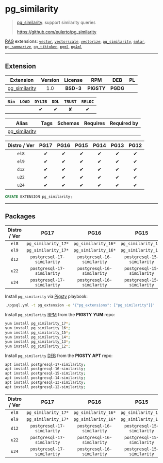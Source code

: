 # pg_similarity


> [pg_similarity](https://github.com/eulerto/pg_similarity): support similarity queries
>
> https://github.com/eulerto/pg_similarity





[RAG](/rag) extensions: [`vector`](/vector), [`vectorscale`](/vectorscale), [`vectorize`](/vectorize), [`pg_similarity`](/pg_similarity), [`smlar`](/smlar), [`pg_summarize`](/pg_summarize), [`pg_tiktoken`](/pg_tiktoken), [`pgml`](/pgml), [`pg4ml`](/pg4ml)


-------
## Extension


| Extension | Version | License | RPM | DEB | PL |
|-----------|:-------:|:-------:|:---:|:---:|:--:|
| [pg_similarity](https://github.com/eulerto/pg_similarity) | 1.0 | **<span class="tcblue">BSD-3</span>** | **<span class="tcwarn">PIGSTY</span>** | **<span class="tccyan">PGDG</span>** |  |



| `Bin` | `LOAD` | `DYLIB` | `DDL` | `TRUST` | `RELOC` |
|:-----:|:------:|:-------:|:-----:|:-------:|:-------:|
|  |  | <span class="tcblue">✔</span> | <span class="tcblue">✔</span> | <span class="tcwarn">✘</span> | <span class="tcblue">✔</span> |



| Alias | Tags | Schemas | Requires | Required by |
|-------|------|---------|----------|-------------|
| [pg_similarity](/pg_similarity) |  |  |  |  |



| Distro / Ver | PG17 | PG16 | PG15 | PG14 | PG13 | PG12 |
|:------------:|:----:|:----:|:----:|:----:|:----:|:----:|
| `el8` | <span class="tcblue">✔</span> | <span class="tcblue">✔</span> | <span class="tcblue">✔</span> | <span class="tcblue">✔</span> | <span class="tcblue">✔</span> | <span class="tcblue">✔</span> |
| `el9` | <span class="tcblue">✔</span> | <span class="tcblue">✔</span> | <span class="tcblue">✔</span> | <span class="tcblue">✔</span> | <span class="tcblue">✔</span> | <span class="tcblue">✔</span> |
| `d12` | <span class="tcblue">✔</span> | <span class="tcblue">✔</span> | <span class="tcblue">✔</span> | <span class="tcblue">✔</span> | <span class="tcblue">✔</span> | <span class="tcblue">✔</span> |
| `u22` | <span class="tcblue">✔</span> | <span class="tcblue">✔</span> | <span class="tcblue">✔</span> | <span class="tcblue">✔</span> | <span class="tcblue">✔</span> | <span class="tcblue">✔</span> |
| `u24` | <span class="tcblue">✔</span> | <span class="tcblue">✔</span> | <span class="tcblue">✔</span> | <span class="tcblue">✔</span> | <span class="tcblue">✔</span> | <span class="tcblue">✔</span> |





```sql
CREATE EXTENSION pg_similarity;
```

-----------


## Packages


| Distro / Ver | PG17 | PG16 | PG15 | PG14 | PG13 | PG12 |
|:------------:|:----:|:----:|:----:|:----:|:----:|:----:|
| `el8` | `pg_similarity_17*` | `pg_similarity_16*` | `pg_similarity_15*` | `pg_similarity_14*` | `pg_similarity_13*` | `pg_similarity_12*` |
| `el9` | `pg_similarity_17*` | `pg_similarity_16*` | `pg_similarity_15*` | `pg_similarity_14*` | `pg_similarity_13*` | `pg_similarity_12*` |
| `d12` | `postgresql-17-similarity` | `postgresql-16-similarity` | `postgresql-15-similarity` | `postgresql-14-similarity` | `postgresql-13-similarity` | `postgresql-12-similarity` |
| `u22` | `postgresql-17-similarity` | `postgresql-16-similarity` | `postgresql-15-similarity` | `postgresql-14-similarity` | `postgresql-13-similarity` | `postgresql-12-similarity` |
| `u24` | `postgresql-17-similarity` | `postgresql-16-similarity` | `postgresql-15-similarity` | `postgresql-14-similarity` | `postgresql-13-similarity` | `postgresql-12-similarity` |



Install `pg_similarity` via [Pigsty](https://pigsty.io/docs/pgext/usage/install/) playbook:

```bash
./pgsql.yml -t pg_extension -e '{"pg_extensions": ["pg_similarity"]}'
```


Install `pg_similarity` [RPM](/rpm) from the **<span class="tcwarn">PIGSTY</span>** **YUM** repo:

```bash
yum install pg_similarity_17*;
yum install pg_similarity_16*;
yum install pg_similarity_15*;
yum install pg_similarity_14*;
yum install pg_similarity_13*;
yum install pg_similarity_12*;
```


Install `pg_similarity` [DEB](/deb) from the **<span class="tcwarn">PIGSTY</span>** **APT** repo:

```bash
apt install postgresql-17-similarity;
apt install postgresql-16-similarity;
apt install postgresql-15-similarity;
apt install postgresql-14-similarity;
apt install postgresql-13-similarity;
apt install postgresql-12-similarity;
```




| Distro / Ver | PG17 | PG16 | PG15 | PG14 | PG13 | PG12 |
|:------------:|:----:|:----:|:----:|:----:|:----:|:----:|
| `el8` | `pg_similarity_17*` | `pg_similarity_16*` | `pg_similarity_15*` | `pg_similarity_14*` | `pg_similarity_13*` | `pg_similarity_12*` |
| `el9` | `pg_similarity_17*` | `pg_similarity_16*` | `pg_similarity_15*` | `pg_similarity_14*` | `pg_similarity_13*` | `pg_similarity_12*` |
| `d12` | `postgresql-17-similarity` | `postgresql-16-similarity` | `postgresql-15-similarity` | `postgresql-14-similarity` | `postgresql-13-similarity` | `postgresql-12-similarity` |
| `u22` | `postgresql-17-similarity` | `postgresql-16-similarity` | `postgresql-15-similarity` | `postgresql-14-similarity` | `postgresql-13-similarity` | `postgresql-12-similarity` |
| `u24` | `postgresql-17-similarity` | `postgresql-16-similarity` | `postgresql-15-similarity` | `postgresql-14-similarity` | `postgresql-13-similarity` | `postgresql-12-similarity` |





